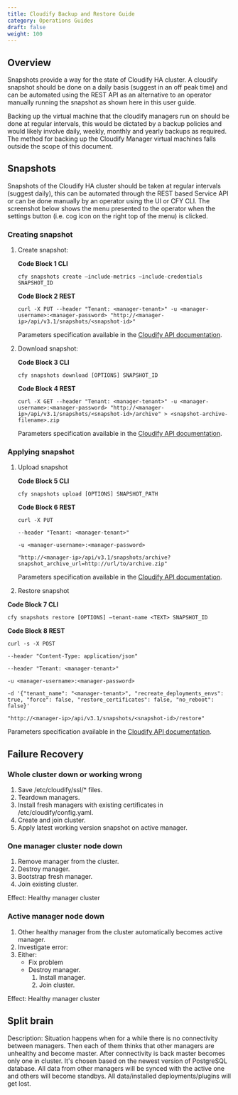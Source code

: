 ```yaml
---
title: Cloudify Backup and Restore Guide
category: Operations Guides
draft: false
weight: 100
---
```

## Overview

Snapshots provide a way for the state of Cloudify HA cluster.  A cloudify snapshot should be done on a daily basis (suggest in an off peak time) and can be automated using the REST API as an alternative to an operator manually running the snapshot as shown here in this user guide.

Backing up the virtual machine that the cloudify managers run on should be done at regular intervals, this would be dictated by a backup policies and would likely involve daily, weekly, monthly and yearly backups as required.  The method for backing up the Cloudify Manager virtual machines falls outside the scope of this document.

## Snapshots

Snapshots of the Cloudify HA cluster should be taken at regular intervals (suggest daily), this can be automated through the REST based Service API or can be done manually by an operator using the UI or CFY CLI.  The screenshot below shows the menu presented to the operator when the settings button (i.e. cog icon on the right top of the menu) is clicked.

### Creating snapshot

1. Create snapshot:

    **Code Block 1 CLI**

    ```
    cfy snapshots create —include-metrics —include-credentials SNAPSHOT_ID

    ```

    **Code Block 2 REST**

    ```
    curl -X PUT --header "Tenant: <manager-tenant>" -u <manager-username>:<manager-password> "http://<manager-ip>/api/v3.1/snapshots/<snapshot-id>"

    ```

    Parameters specification available in the [Cloudify API documentation](http://docs.cloudify.co/api/latest/#create-snapshot).

1. Download snapshot:

    **Code Block 3 CLI**

    ```
    cfy snapshots download [OPTIONS] SNAPSHOT_ID

    ```

    **Code Block 4 REST**


    ```
    curl -X GET --header "Tenant: <manager-tenant>" -u <manager-username>:<manager-password> "http://<manager-ip>/api/v3.1/snapshots/<snapshot-id>/archive" > <snapshot-archive-filename>.zip

    ```


    Parameters specification available in the [Cloudify API documentation](http://docs.cloudify.co/api/latest/#download-snapshot).

### Applying snapshot

1. Upload snapshot

    **Code Block 5 CLI**

    ```
    cfy snapshots upload [OPTIONS] SNAPSHOT_PATH

    ```

    **Code Block 6 REST**

    ```
    curl -X PUT

    --header "Tenant: <manager-tenant>"

    -u <manager-username>:<manager-password>

    "http://<manager-ip>/api/v3.1/snapshots/archive?snapshot_archive_url=http://url/to/archive.zip"

    ```

    Parameters specification available in the [Cloudify API documentation](http://docs.cloudify.co/api/latest/#upload-snapshot).

1. Restore snapshot

**Code Block 7 CLI**

```
cfy snapshots restore [OPTIONS] —tenant-name <TEXT> SNAPSHOT_ID

```

**Code Block 8 REST**


```
curl -s -X POST

--header "Content-Type: application/json"

--header "Tenant: <manager-tenant>"

-u <manager-username>:<manager-password>

-d '{"tenant_name": "<manager-tenant>", "recreate_deployments_envs": true, "force": false, "restore_certificates": false, "no_reboot": false}'

"http://<manager-ip>/api/v3.1/snapshots/<snapshot-id>/restore"

```

Parameters specification available in the [Cloudify API documentation](http://docs.cloudify.co/api/latest/#restore-snapshot).

## Failure Recovery

### Whole cluster down or working wrong

1.  Save /etc/cloudify/ssl/* files.
1.  Teardown managers.
1.  Install fresh managers with existing certificates in /etc/cloudify/config.yaml.
1.  Create and join cluster.
1.  Apply latest working version snapshot on active manager.

### One manager cluster node down

1.  Remove manager from the cluster.
1.  Destroy manager.
1.  Bootstrap fresh manager.
1.  Join existing cluster.

Effect: Healthy manager cluster

### Active manager node down

1.  Other healthy manager from the cluster automatically becomes active manager.
1.  Investigate error:
1. Either:
    * Fix problem
    * Destroy manager.
        1. Install manager.
        1. Join cluster.

Effect: Healthy manager cluster

## Split brain

Description: Situation happens when for a while there is no connectivity between managers. Then each of them thinks that other managers are unhealthy and become master. After connectivity is back master becomes only one in cluster. It's chosen based on the newest version of PostgreSQL database. All data from other managers will be synced with the active one and others will become standbys. All data/installed deployments/plugins will get lost.
